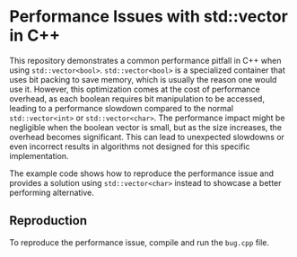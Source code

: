 # Performance Issues with std::vector<bool> in C++

This repository demonstrates a common performance pitfall in C++ when using `std::vector<bool>`.  `std::vector<bool>` is a specialized container that uses bit packing to save memory, which is usually the reason one would use it. However, this optimization comes at the cost of performance overhead, as each boolean requires bit manipulation to be accessed, leading to a performance slowdown compared to the normal `std::vector<int>` or `std::vector<char>`. The performance impact might be negligible when the boolean vector is small, but as the size increases, the overhead becomes significant.   This can lead to unexpected slowdowns or even incorrect results in algorithms not designed for this specific implementation.

The example code shows how to reproduce the performance issue and provides a solution using `std::vector<char>` instead to showcase a better performing alternative.

## Reproduction

To reproduce the performance issue, compile and run the `bug.cpp` file.